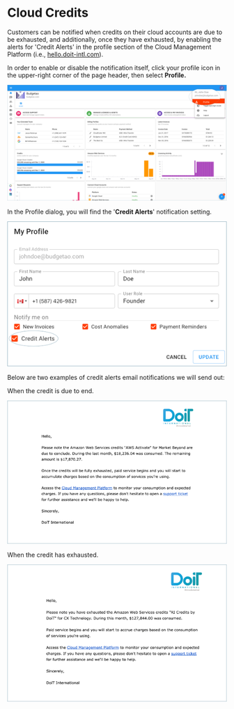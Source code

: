 # Cloud Credits

Customers can be notified when credits on their cloud accounts are due to be exhausted, and additionally, once they have exhausted, by enabling the alerts for 'Credit Alerts' in the profile section of the Cloud Management Platform \(i.e., [hello.doit-intl.com](https://hello.doit-intl.com/)\). 

In order to enable or disable the notification itself, click your profile icon in the upper-right corner of the page header, then select **Profile.**

![](../.gitbook/assets/profile-1-%20%282%29.png)

In the Profile dialog, you will find the '**Credit Alerts**' notification setting.

![](../.gitbook/assets/credit-alerts-notification.png)

Below are two examples of credit alerts email notifications we will send out:

When the credit is due to end.

![](../.gitbook/assets/credits-due-to-end.png)



When the credit has exhausted.

![](../.gitbook/assets/credits-exhausted.png)

